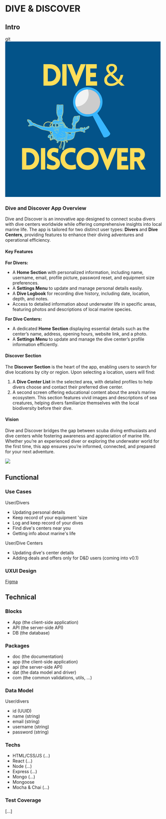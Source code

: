 # DIVE & DISCOVER

## Intro

git ![alt text](<Dive & Discover.png>)

### Dive and Discover App Overview

Dive and Discover is an innovative app designed to connect scuba divers with dive centers worldwide while offering comprehensive insights into local marine life. The app is tailored for two distinct user types: **Divers** and **Dive Centers**, providing features to enhance their diving adventures and operational efficiency.

#### Key Features

**For Divers:**  
- A **Home Section** with personalized information, including name, username, email, profile picture, password reset, and equipment size preferences.  
- A **Settings Menu** to update and manage personal details easily.  
- A **Dive Logbook** for recording dive history, including date, location, depth, and notes.  
- Access to detailed information about underwater life in specific areas, featuring photos and descriptions of local marine species.

**For Dive Centers:**  
- A dedicated **Home Section** displaying essential details such as the center’s name, address, opening hours, website link, and a photo.  
- A **Settings Menu** to update and manage the dive center’s profile information efficiently.

#### Discover Section

The **Discover Section** is the heart of the app, enabling users to search for dive locations by city or region. Upon selecting a location, users will find:  
1. A **Dive Center List** in the selected area, with detailed profiles to help divers choose and contact their preferred dive center.  
2. A second screen offering educational content about the area’s marine ecosystem. This section features vivid images and descriptions of sea creatures, helping divers familiarize themselves with the local biodiversity before their dive.

#### Vision

Dive and Discover bridges the gap between scuba diving enthusiasts and dive centers while fostering awareness and appreciation of marine life. Whether you’re an experienced diver or exploring the underwater world for the first time, this app ensures you’re informed, connected, and prepared for your next adventure.

![](https://media.giphy.com/media/v1.Y2lkPTc5MGI3NjExd2RxbmZ6MnRkdWV3NTFiNjZkano5NDFsM2R6Z2t4Mzg2Nnpsd2VtNyZlcD12MV9naWZzX3NlYXJjaCZjdD1n/cHZo4OjMQwca4iL4Pu/giphy.gif)

## Functional

### Use Cases

User/Divers
- Updating personal details
- Keep record of your equipment 'size
- Log and keep record of your dives
- Find dive's centers near you
- Getting info about marine's life 

User/Dive Centers
- Updating dive's center details
- Adding deals and offers only for D&D users (coming into v0.1)



### UXUI Design

[Figma](https://www.figma.com/design/izhbCn1siLrHnPkkMKCJuz/DIVE%26DISCOVER?node-id=0-1&node-type=canvas&t=7hdyMoMmZXfLlOZg-0)

## Technical

### Blocks

- App (the client-side application)
- API (the server-side API)
- DB (the database)

### Packages

- doc (the documentation)
- app (the client-side application)
- api (the server-side API)
- dat (the data model and driver)
- com (the common validations, utils, ...)

### Data Model

User/divers
- id (UUID)
- name (string)
- email (string)
- username (string)
- password (string)


### Techs

- HTML/CSS/JS (...)
- React (...)
- Node (...)
- Express (...)
- Mongo (...)
- Mongoose
- Mocha & Chai (...)


### Test Coverage

[...]